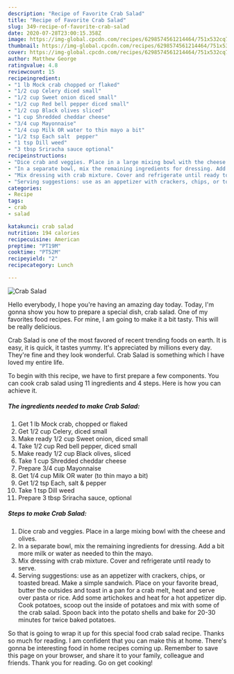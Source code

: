 ```yaml
---
description: "Recipe of Favorite Crab Salad"
title: "Recipe of Favorite Crab Salad"
slug: 349-recipe-of-favorite-crab-salad
date: 2020-07-28T23:00:15.358Z
image: https://img-global.cpcdn.com/recipes/6298574561214464/751x532cq70/crab-salad-recipe-main-photo.jpg
thumbnail: https://img-global.cpcdn.com/recipes/6298574561214464/751x532cq70/crab-salad-recipe-main-photo.jpg
cover: https://img-global.cpcdn.com/recipes/6298574561214464/751x532cq70/crab-salad-recipe-main-photo.jpg
author: Matthew George
ratingvalue: 4.8
reviewcount: 15
recipeingredient:
- "1 lb Mock crab chopped or flaked"
- "1/2 cup Celery diced small"
- "1/2 cup Sweet onion diced small"
- "1/2 cup Red bell pepper diced small"
- "1/2 cup Black olives sliced"
- "1 cup Shredded cheddar cheese"
- "3/4 cup Mayonnaise"
- "1/4 cup Milk OR water to thin mayo a bit"
- "1/2 tsp Each salt  pepper"
- "1 tsp Dill weed"
- "3 tbsp Sriracha sauce optional"
recipeinstructions:
- "Dice crab and veggies. Place in a large mixing bowl with the cheese and olives."
- "In a separate bowl, mix the remaining ingredients for dressing. Add a bit more milk or water as needed to thin the mayo."
- "Mix dressing with crab mixture. Cover and refrigerate until ready to serve."
- "Serving suggestions: use as an appetizer with crackers, chips, or toasted bread. Make a simple sandwich. Place on your favorite bread, butter the outsides and toast in a pan for a crab melt, heat and serve over pasta or rice. Add some artichokes and heat for a hot appetizer dip. Cook potatoes, scoop out the inside of potatoes and mix with some of the crab salad. Spoon back into the potato shells and bake for 20-30 minutes for twice baked potatoes."
categories:
- Recipe
tags:
- crab
- salad

katakunci: crab salad 
nutrition: 194 calories
recipecuisine: American
preptime: "PT19M"
cooktime: "PT52M"
recipeyield: "2"
recipecategory: Lunch

---
```



![Crab Salad](https://img-global.cpcdn.com/recipes/6298574561214464/751x532cq70/crab-salad-recipe-main-photo.jpg)

Hello everybody, I hope you're having an amazing day today. Today, I'm gonna show you how to prepare a special dish, crab salad. One of my favorites food recipes. For mine, I am going to make it a bit tasty. This will be really delicious.



Crab Salad is one of the most favored of recent trending foods on earth. It is easy, it is quick, it tastes yummy. It's appreciated by millions every day. They're fine and they look wonderful. Crab Salad is something which I have loved my entire life.


To begin with this recipe, we have to first prepare a few components. You can cook crab salad using 11 ingredients and 4 steps. Here is how you can achieve it.

<!--inarticleads1-->

##### The ingredients needed to make Crab Salad:

1. Get 1 lb Mock crab, chopped or flaked
1. Get 1/2 cup Celery, diced small
1. Make ready 1/2 cup Sweet onion, diced small
1. Take 1/2 cup Red bell pepper, diced small
1. Make ready 1/2 cup Black olives, sliced
1. Take 1 cup Shredded cheddar cheese
1. Prepare 3/4 cup Mayonnaise
1. Get 1/4 cup Milk OR water (to thin mayo a bit)
1. Get 1/2 tsp Each, salt &amp; pepper
1. Take 1 tsp Dill weed
1. Prepare 3 tbsp Sriracha sauce, optional




<!--inarticleads2-->

##### Steps to make Crab Salad:

1. Dice crab and veggies. Place in a large mixing bowl with the cheese and olives.
1. In a separate bowl, mix the remaining ingredients for dressing. Add a bit more milk or water as needed to thin the mayo.
1. Mix dressing with crab mixture. Cover and refrigerate until ready to serve.
1. Serving suggestions: use as an appetizer with crackers, chips, or toasted bread. Make a simple sandwich. Place on your favorite bread, butter the outsides and toast in a pan for a crab melt, heat and serve over pasta or rice. Add some artichokes and heat for a hot appetizer dip. Cook potatoes, scoop out the inside of potatoes and mix with some of the crab salad. Spoon back into the potato shells and bake for 20-30 minutes for twice baked potatoes.




So that is going to wrap it up for this special food crab salad recipe. Thanks so much for reading. I am confident that you can make this at home. There's gonna be interesting food in home recipes coming up. Remember to save this page on your browser, and share it to your family, colleague and friends. Thank you for reading. Go on get cooking!
